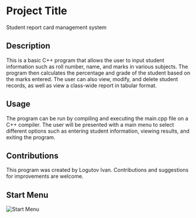 # Project Title
Student report card management system

## Description
This is a basic C++ program that allows the user to input student information such as roll number, name, and marks in various subjects. The program then calculates the percentage and grade of the student based on the marks entered. The user can also view, modify, and delete student records, as well as view a class-wide report in tabular format.

## Usage
The program can be run by compiling and executing the main.cpp file on a C++ compiler. The user will be presented with a main menu to select different options such as entering student information, viewing results, and exiting the program.

## Contributions
This program was created by Logutov Ivan. Contributions and suggestions for improvements are welcome.



## Start Menu

![Start Menu](https://user-images.githubusercontent.com/91227368/175432929-1febb2c2-4904-49cf-9bb3-7d1e59412866.png)
